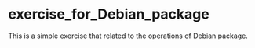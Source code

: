 # exercise_for_Debian_package
This is a simple exercise that related to the operations of Debian package.
